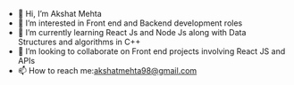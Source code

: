 - 👋 Hi, I’m Akshat Mehta
- 👀 I’m interested in Front end and Backend development roles 
- 🌱 I’m currently learning React Js and Node Js along with Data Structures and algorithms in C++
- 💞️ I’m looking to collaborate on Front end projects involving React JS and APIs
- 📫 How to reach me:akshatmehta98@gmail.com

<!---
1akmaku/1akmaku is a ✨ special ✨ repository because its `README.md` (this file) appears on your GitHub profile.
You can click the Preview link to take a look at your changes.
--->
